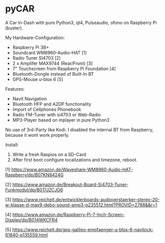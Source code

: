 # pyCAR
A Car In-Dash with pure Python3, qt4, Pulseaudio, ofono on Raspberry Pi (buster).

My Hardware-Configuration:
- Raspberry Pi 3B+
- Soundcard WM8960-Audio-HAT [1]
- Radio Tuner SI4703 [2]
- 2 x Amplifer MAX9744 (Rear/Front) [3]
- 7" Touchscreen from Raspberry Pi Foundation [4]
- Bluetooth-Dongle instead of Built-In BT
- GPS-Mouse u-blox 6 [5]

Features:

- Navit Navigation
- Bluetooth HFP and A2DP functionality
- Import of Cellphones Phonebook
- Radio FM-Tuner with si4703 or Web-Radio
- MP3-Player based on mplayer in pure Python3

No use of 3rd-Party like Kodi. I disabled the internal BT from Raspberry, because it wont work properly.

Install:

1. Write a fresh Raspios on a SD-Card
2. After first boot configure localizations and timezone, reboot.




[1] https://www.amazon.de/Waveshare-WM8960-Audio-HAT-Raspberry/dp/B07KN8424G

[2] https://www.amazon.de/Breakout-Board-Si4703-Tuner-Funkmodul/dp/B017JZCJG6

[3] https://www.reichelt.de/entwicklerboards-audioverstaerker-stereo-20-w-klasse-d-max9-debo-sound-amp3-p235512.html?PROVID=2788&&r=1

[4] https://www.amazon.de/Raspberry-Pi-7-Inch-Screen-Display/dp/B014WKCFR4

[5] https://www.reichelt.de/gps-galileo-empfaenger-u-blox-6-navilock-61840-p135559.html

